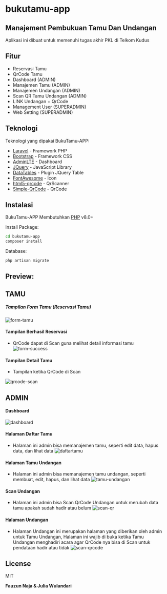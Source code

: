 # bukutamu-app
## Manajement Pembukuan Tamu Dan Undangan

Aplikasi ini dibuat untuk memenuhi tugas akhir PKL di Telkom Kudus


## Fitur

- Reservasi Tamu
- QrCode Tamu
- Dashboard (ADMIN)
- Manajemen Tamu (ADMIN)
- Manajemen Undangan (ADMIN)
- Scan QR Tamu Undangan (ADMIN)
- LINK Undangan + QrCode
- Management User (SUPERADMIN)
- Web Setting (SUPERADMIN)


## Teknologi

Teknologi yang dipakai BukuTamu-APP:

- [Laravel](https://laravel.com/) - Framework PHP
- [Bootstrap](http://getbootstrap.com/) - Framework CSS
- [AdminLTE](https://adminlte.io/) - Dashboard
- [JQuery](https://jquery.com/) - JavaScript Library
- [DataTables](https://datatables.net/) - Plugin JQuery Table
- [FontAwesome](https://fontawesome.com/) - Icon
- [html5-qrcode](https://github.com/mebjas/html5-qrcode) - QrScanner
- [Simple-QrCode](https://github.com/SimpleSoftwareIO/simple-qrcode) - QrCode


## Instalasi

BukuTamu-APP Membutuhkan [PHP](https://www.php.net/) v8.0+

Install Package:

```sh
cd bukutamu-app
composer install
```

Database:
```sh
php artisan migrate
```

## Preview:

## TAMU
##### Tampilan Form Tamu (Reservasi Tamu)
![form-tamu](https://imgur.com/GAZtFBr.png)

#### Tampilan Berhasil Reservasi
- QrCode dapat di Scan guna melihat detail informasi tamu
![form-success](https://imgur.com/XdeJMA4.png)

#### Tampilan Detail Tamu
- Tampilan ketika QrCode di Scan

![qrcode-scan](https://imgur.com/0R3K4XV.png)

## ADMIN
#### Dashboard
![dashboard](https://imgur.com/nwNowAp.png)

#### Halaman Daftar Tamu
- Halaman ini admin bisa memanajemen tamu, seperti edit data, hapus data, dan lihat data
![daftartamu](https://imgur.com/brM2uyM.png)

#### Halaman Tamu Undangan
- Halaman ini admin bisa memanajemen tamu undangan, seperti membuat, edit, hapus, dan lihat data
![tamu-undangan](https://imgur.com/A4P44sb.png)

#### Scan Undangan
- Halaman ini admin bisa Scan QrCode Undangan untuk merubah data tamu apakah sudah hadir atau belum
![scan-qr](https://imgur.com/r6Q1tpd.png)

#### Halaman Undangan
- Halaman Undangan ini merupakan halaman yang diberikan oleh admin untuk Tamu Undangan, Halaman ini wajib di buka ketika Tamu Undangan menghadiri acara agar QrCode nya bisa di Scan untuk pendataan hadir atau tidak
![scan-qrcode](https://imgur.com/Rxb8AUp.png)


## License

MIT

**Fauzun Naja & Julia Wulandari**
